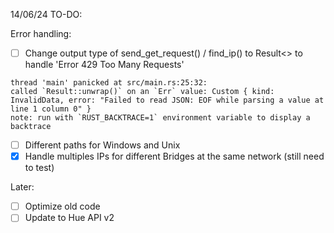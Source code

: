 14/06/24 TO-DO:

Error handling:
- [ ] Change output type of send_get_request() / find_ip() to Result<> to handle 'Error 429 Too Many Requests'
```
thread 'main' panicked at src/main.rs:25:32:
called `Result::unwrap()` on an `Err` value: Custom { kind: InvalidData, error: "Failed to read JSON: EOF while parsing a value at line 1 column 0" }
note: run with `RUST_BACKTRACE=1` environment variable to display a backtrace
```
- [ ] Different paths for Windows and Unix
- [x] Handle multiples IPs for different Bridges at the same network (still need to test)

Later:
- [ ] Optimize old code
- [ ] Update to Hue API v2
